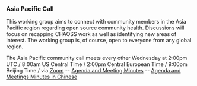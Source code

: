 
### Asia Pacific Call

This working group aims to connect with community members in the Asia Pacific region regarding open source community health. Discussions will focus on recapping CHAOSS work as well as identifying new areas of interest. The working group is, of course, open to everyone from any global region.

The Asia Pacific community call meets every other Wednesday at 2:00pm UTC / 8:00am US Central Time / 2:00pm Central European Time / 9:00pm Beijing Time / via [Zoom](https://zoom.us/j/4998687533) -- [Agenda and Meeting Minutes](https://unomail-my.sharepoint.com/:w:/g/personal/mgermonprez_unomaha_edu/EcUfoexbg71Ggk5gtKRVkEwBnBZQDxhe9k4Gyly5yweZ2g?rtime=KyBcL8J12Eg) -- [Agenda and Meetings Minutes in Chinese](https://github.com/king-gao/king-gao.github.io/tree/main/CHAOSS%20Asian-Pacific%20meeting)
